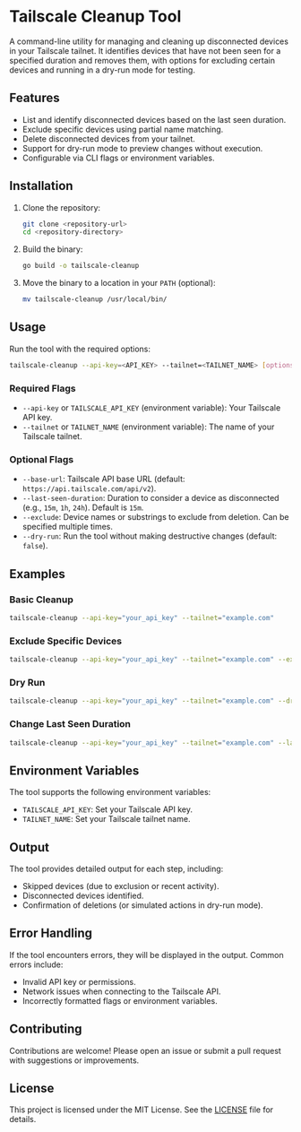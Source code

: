 # Tailscale Cleanup Tool

A command-line utility for managing and cleaning up disconnected devices in your Tailscale tailnet. It identifies devices that have not been seen for a specified duration and removes them, with options for excluding certain devices and running in a dry-run mode for testing.

## Features

- List and identify disconnected devices based on the last seen duration.
- Exclude specific devices using partial name matching.
- Delete disconnected devices from your tailnet.
- Support for dry-run mode to preview changes without execution.
- Configurable via CLI flags or environment variables.

## Installation

1. Clone the repository:
   ```bash
   git clone <repository-url>
   cd <repository-directory>
   ```

2. Build the binary:
   ```bash
   go build -o tailscale-cleanup
   ```

3. Move the binary to a location in your `PATH` (optional):
   ```bash
   mv tailscale-cleanup /usr/local/bin/
   ```

## Usage

Run the tool with the required options:

```bash
tailscale-cleanup --api-key=<API_KEY> --tailnet=<TAILNET_NAME> [options]
```

### Required Flags

- `--api-key` or `TAILSCALE_API_KEY` (environment variable): Your Tailscale API key.
- `--tailnet` or `TAILNET_NAME` (environment variable): The name of your Tailscale tailnet.

### Optional Flags

- `--base-url`: Tailscale API base URL (default: `https://api.tailscale.com/api/v2`).
- `--last-seen-duration`: Duration to consider a device as disconnected (e.g., `15m`, `1h`, `24h`). Default is `15m`.
- `--exclude`: Device names or substrings to exclude from deletion. Can be specified multiple times.
- `--dry-run`: Run the tool without making destructive changes (default: `false`).

## Examples

### Basic Cleanup

```bash
tailscale-cleanup --api-key="your_api_key" --tailnet="example.com"
```

### Exclude Specific Devices

```bash
tailscale-cleanup --api-key="your_api_key" --tailnet="example.com" --exclude="server" --exclude="important-device"
```

### Dry Run

```bash
tailscale-cleanup --api-key="your_api_key" --tailnet="example.com" --dry-run
```

### Change Last Seen Duration

```bash
tailscale-cleanup --api-key="your_api_key" --tailnet="example.com" --last-seen-duration="24h"
```

## Environment Variables

The tool supports the following environment variables:

- `TAILSCALE_API_KEY`: Set your Tailscale API key.
- `TAILNET_NAME`: Set your Tailscale tailnet name.

## Output

The tool provides detailed output for each step, including:

- Skipped devices (due to exclusion or recent activity).
- Disconnected devices identified.
- Confirmation of deletions (or simulated actions in dry-run mode).

## Error Handling

If the tool encounters errors, they will be displayed in the output. Common errors include:

- Invalid API key or permissions.
- Network issues when connecting to the Tailscale API.
- Incorrectly formatted flags or environment variables.

## Contributing

Contributions are welcome! Please open an issue or submit a pull request with suggestions or improvements.

## License

This project is licensed under the MIT License. See the [LICENSE](LICENSE) file for details.

